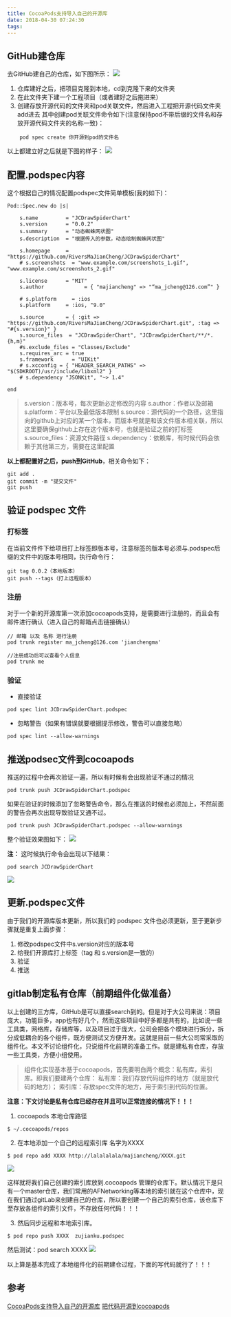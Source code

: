 ```yaml
---
title: CocoaPods支持导入自己的开源库
date: 2018-04-30 07:24:30
tags:
---
```

## GitHub建仓库
去GitHub建自己的仓库，如下图所示：
![](https://ws1.sinaimg.cn/large/006tKfTcly1fquc2hqs1pj31bg0z8wkm.jpg)

1. 仓库建好之后，把项目克隆到本地，cd到克隆下来的文件夹
2. 在此文件夹下建一个工程项目（或者建好之后拖进来）
3. 创建存放开源代码的文件夹和pod关联文件，然后进入工程把开源代码文件夹add进去
其中创建pod关联文件命令如下(注意保持pod不带后缀的文件名和存放开源代码文件夹的名称一致)：
```
    pod spec create 你开源到pod的文件名
```
以上都建立好之后就是下图的样子：
![](https://ws3.sinaimg.cn/large/006tKfTcly1fqucjptpszj30re0midhv.jpg)

## 配置.podspec内容
这个根据自己的情况配置podspec文件简单模板(我的如下)：
```
Pod::Spec.new do |s|

    s.name         = "JCDrawSpiderChart"
    s.version      = "0.0.2"
    s.summary      = "动态蜘蛛网状图"
    s.description  = "根据传入的参数，动态绘制蜘蛛网状图"

    s.homepage     = "https://github.com/RiversMaJianCheng/JCDrawSpiderChart"
    # s.screenshots  = "www.example.com/screenshots_1.gif", "www.example.com/screenshots_2.gif"

    s.license      = "MIT"
    s.author             = { "majiancheng" => "“ma_jcheng@126.com”" }

    # s.platform     = :ios
    s.platform     = :ios, "9.0"

    s.source       = { :git => "https://github.com/RiversMaJianCheng/JCDrawSpiderChart.git", :tag => "#{s.version}" }
    s.source_files  = "JCDrawSpiderChart", "JCDrawSpiderChart/**/*.{h,m}"
    #s.exclude_files = "Classes/Exclude"
    s.requires_arc = true
    s.framework      = "UIKit"
    # s.xcconfig = { "HEADER_SEARCH_PATHS" => "$(SDKROOT)/usr/include/libxml2" }
    # s.dependency "JSONKit", "~> 1.4"

end
```
> s.version：版本号，每次更新必定修改的内容
> s.author：作者以及邮箱
> s.platform：平台以及最低版本限制
> s.source：源代码的一个路径，这里指向的github上对应的某一个版本，而版本号就是和该文件版本相关联，所以这里要确保github上存在这个版本号，也就是验证之前的打标签
> s.source_files：资源文件路径
> s.dependency：依赖库，有时候代码会依赖于其他第三方，需要在这里配置

**以上都配置好之后，push到GitHub**，相关命令如下：
```
git add .
git commit -m "提交文件"
git push
```
## 验证 podspec 文件
### 打标签

在当前文件件下给项目打上标签即版本号，注意标签的版本号必须与.podspec后缀的文件中的版本号相同，执行命令行：
```
git tag 0.0.2（本地版本）
git push --tags（打上远程版本）
```
### 注册
对于一个新的开源库第一次添加cocoapods支持，是需要进行注册的，而且会有邮件进行确认（进入自己的邮箱点击链接确认）
```
// 邮箱 以及 名称 进行注册
pod trunk register ma_jcheng@126.com 'jianchengma'

//注册成功后可以查看个人信息
pod trunk me
```
### 验证
* 直接验证
```
pod spec lint JCDrawSpiderChart.podspec
```
* 忽略警告（如果有错误就要根据提示修改，警告可以直接忽略）
```
pod spec lint --allow-warnings
```
## 推送podsec文件到cocoapods
推送的过程中会再次验证一遍，所以有时候有会出现验证不通过的情况
```
pod trunk push JCDrawSpiderChart.podspec
```
如果在验证的时候添加了忽略警告命令，那么在推送的时候也必须加上，不然前面的警告会再次出现导致验证又通不过。
```
pod trunk push JCDrawSpiderChart.podspec --allow-warnings
```
整个验证效果图如下：
![](https://ws3.sinaimg.cn/large/006tKfTcly1fqudg52p1bj317a0tqn5i.jpg)

**注：**
这时候执行命令会出现以下结果：
```
pod search JCDrawSpiderChart
```
![](https://ws2.sinaimg.cn/large/006tKfTcly1fqudqs8jpmj30vk09640m.jpg)

## 更新.podspec文件
由于我们的开源库版本更新，所以我们的 podspec 文件也必须更新，至于更新步骤就是重复上面步骤：
1. 修改podspec文件中s.version对应的版本号
2. 给我们开源库打上标签（tag 和 s.version是一致的）
3. 验证
4. 推送

## gitlab制定私有仓库（前期组件化做准备）
以上创建的三方库，GitHub是可以直接search到的。但是对于大公司来说：项目庞大，功能巨多，app也有好几个，然而这些项目中好多都是共有的，比如说一些工具类，网络库，存储库等，以及项目过于庞大，公司会把各个模块进行拆分，拆分成低耦合的各个组件，既方便测试又方便开发。这就是目前一些大公司常采取的组件化。本文不讨论组件化，只说组件化前期的准备工作。就是建私有仓库，存放一些工具类，方便小组使用。
> 组件化实现基本基于cocoapods，首先要明白两个概念：私有库，索引库。即我们要建两个仓库：
私有库：我们存放代码组件的地方（就是放代码的地方）；
索引库：存放spec文件的地方，用于索引到代码的位置。

**注意：下文讨论是私有仓库已经存在并且可以正常连接的情况下！！！**

1. cocoapods 本地仓库路径
```
$ ~/.cocoapods/repos
```
2. 在本地添加一个自己的远程索引库 名字为XXXX
```
$ pod repo add XXXX http://lalalalala/majiancheng/XXXX.git
```
![](https://ws2.sinaimg.cn/large/006tNc79ly1fspvor722tj31aq0o8jv0.jpg)

这样就将我们自己创建的索引库放到.cocoapods 管理的仓库下。默认情况下是只有一个master仓库，我们常用的AFNetworking等本地的索引就在这个仓库中，现在我们通过gitLab来创建自己的仓库，所以要创建一个自己的索引仓库，该仓库下至存放各组件的索引文件，不存放任何代码！！！

3. 然后同步远程和本地索引库。
```
$ pod repo push XXXX  zujianku.podspec
```
然后测试：pod search XXXX
![](https://ws2.sinaimg.cn/large/006tNc79ly1fspvquk180j30vo0j8tb7.jpg)

以上算是基本完成了本地组件化的前期建仓过程，下面的写代码就行了！！！

## 参考
[CocoaPods支持导入自己的开源库](https://arthurcao.com/2017/04/25/cocoapods-and-podspec/)
[把代码开源到cocoapods](http://www.rockyd.cn/2016/12/25/2016-12-25codeopensource/)
